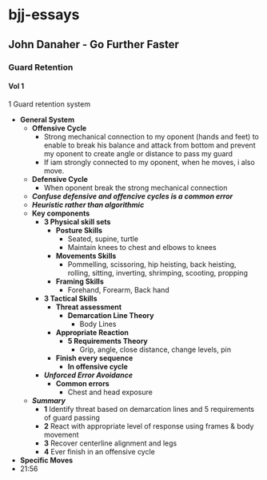 # bjj-essays
## John Danaher - Go Further Faster
### Guard Retention
#### Vol 1
1 Guard retention system
  - **General System**
    - **Offensive Cycle**
      - Strong mechanical connection to my oponent (hands and feet) to enable to break his balance and attack from bottom and prevent my oponent to create angle or distance to pass my guard
      - If iam strongly connected to my oponent, when he moves, i also move.
    - **Defensive Cycle**
      - When oponent break the strong mechanical connection
    - ***Confuse defensive and offencive cycles is a common error***
    - ***Heuristic rather than algorithmic***
    - **Key components**
      - **3 Physical skill sets**
        - **Posture Skills**
          - Seated, supine, turtle
          - Maintain knees to chest and elbows to knees
        - **Movements Skills**
          - Pommelling, scissoring, hip heisting, back heisting, rolling, sitting, inverting, shrimping, scooting, propping
        - **Framing Skills**
          - Forehand, Forearm, Back hand
      - **3 Tactical Skills**
        - **Threat assessment**
          - **Demarcation Line Theory**
            - Body Lines  
        - **Appropriate Reaction**
          - **5 Requirements Theory**
            - Grip, angle, close distance, change levels, pin
        - **Finish every sequence**
          - **In offensive cycle**
      - ***Unforced Error Avoidance***
        - **Common errors**
          - Chest and head exposure
    - ***Summary***
      - **1** Identify threat based on demarcation lines and 5 requirements of guard passing
      - **2** React with appropriate level of response using frames & body movement
      - **3** Recover centerline alignment and legs
      - **4** Ever  finish in an offensive cycle
  - **Specific Moves**
  - 21:56
